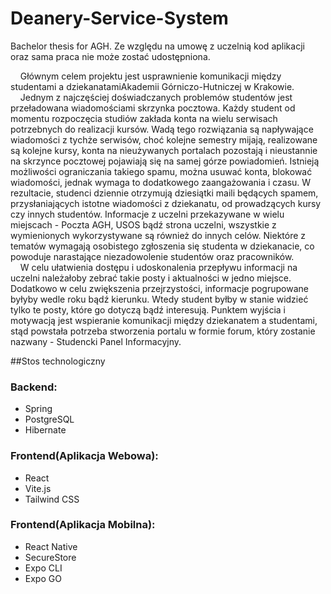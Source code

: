 # Deanery-Service-System
Bachelor thesis for AGH. Ze względu na umowę z uczelnią kod aplikacji oraz sama praca nie może zostać udostępniona.

&nbsp; &nbsp; Głównym celem projektu jest usprawnienie komunikacji między studentami a dziekanatamiAkademii Górniczo-Hutniczej w Krakowie. <br />
&nbsp; &nbsp; Jednym z najczęściej doświadczanych problemów studentów jest przeładowana wiadomościami skrzynka pocztowa. Każdy student od momentu rozpoczęcia studiów zakłada konta na
wielu serwisach potrzebnych do realizacji kursów. Wadą tego rozwiązania są napływające wiadomości z tychże serwisów, choć kolejne semestry mijają, realizowane są kolejne kursy, konta
na nieużywanych portalach pozostają i nieustannie na skrzynce pocztowej pojawiają się na samej górze powiadomień. Istnieją możliwości ograniczania takiego spamu, można usuwać konta,
blokować wiadomości, jednak wymaga to dodatkowego zaangażowania i czasu. W rezultacie,
studenci dziennie otrzymują dziesiątki maili będących spamem, przysłaniających istotne wiadomości z dziekanatu, od prowadzących kursy czy innych studentów. Informacje z uczelni przekazywane w wielu miejscach - Poczta AGH, USOS bądź strona uczelni, wszystkie z wymienionych wykorzystywane są również do innych celów. Niektóre z tematów wymagają osobistego
zgłoszenia się studenta w dziekanacie, co powoduje narastające niezadowolenie studentów oraz
pracowników. <br />
&nbsp; &nbsp; W celu ułatwienia dostępu i udoskonalenia przepływu informacji na uczelni należałoby zebrać takie posty i aktualności w jedno miejsce. Dodatkowo w celu zwiększenia przejrzystości,
informacje pogrupowane byłyby wedle roku bądź kierunku. Wtedy student byłby w stanie widzieć tylko te posty, które go dotyczą bądź interesują.
Punktem wyjścia i motywacją jest wspieranie komunikacji między dziekanatem a studentami, stąd powstała potrzeba stworzenia portalu w formie forum, który zostanie nazwany -
Studencki Panel Informacyjny.

##Stos technologiczny
### Backend: 
- Spring
- PostgreSQL
- Hibernate

### Frontend(Aplikacja Webowa):
- React
- Vite.js
- Tailwind CSS
  
### Frontend(Aplikacja Mobilna):
- React Native
- SecureStore
- Expo CLI
- Expo GO
  
